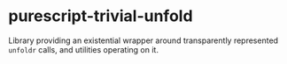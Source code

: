 # purescript-trivial-unfold
Library providing an existential wrapper around transparently represented `unfoldr` calls, and utilities operating on it.
